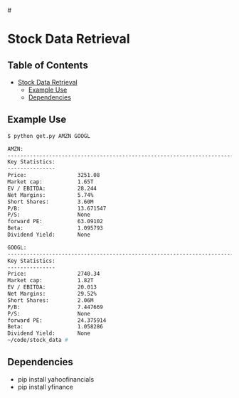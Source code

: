 #<!-- markdown-toc start - Don't edit this section. Run M-x markdown-toc-refresh-toc -->
# Stock Data Retrieval

## Table of Contents

- [Stock Data Retrieval](#stock-data-retrieval)
    - [Example Use](#example-use)
    - [Dependencies](#dependencies)

<!-- markdown-toc end -->

## Example Use

```bash
$ python get.py AMZN GOOGL

AMZN:
--------------------------------------------------------------------------------
Key Statistics:
---------------
Price:                3251.08
Market cap:           1.65T
EV / EBITDA:          28.244
Net Margins:          5.74%
Short Shares:         3.60M
P/B:                  13.671547
P/S:                  None
forward PE:           63.09102
Beta:                 1.095793
Dividend Yield:       None

GOOGL:
--------------------------------------------------------------------------------
Key Statistics:
---------------
Price:                2740.34
Market cap:           1.82T
EV / EBITDA:          20.013
Net Margins:          29.52%
Short Shares:         2.06M
P/B:                  7.447669
P/S:                  None
forward PE:           24.375914
Beta:                 1.058286
Dividend Yield:       None
~/code/stock_data #
```

## Dependencies

- pip install yahoofinancials
- pip install yfinance

